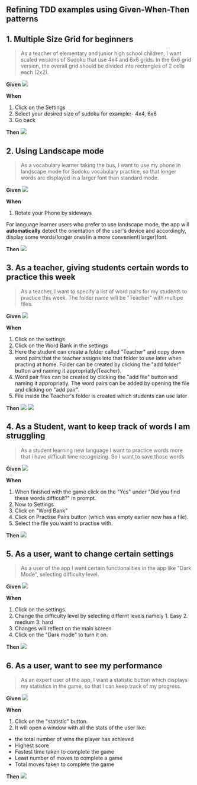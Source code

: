 ## Refining TDD examples using Given-When-Then patterns

## 1. Multiple Size Grid for beginners

> As a teacher of elementary and junior high school children, I want scaled versions of Sudoku that use 4x4 and 6x6 grids. In the 6x6 grid version, the overall grid should be divided into rectangles of 2 cells each (2x2).

**Given**      <img src="img/9+9.png">


**When**
1. Click on the Settings 
2. Select your desired size of sudoku for example:- 4x4, 6x6
3. Go back

**Then**          <img src="img/4+4.png">

## 2. Using Landscape mode

> As a vocabulary learner taking the bus, I want to use my phone in landscape mode for Sudoku vocabulary practice, so that longer words are displayed in a larger font than standard mode.

**Given**       <img src="img/landcape1.png">

**When**
1. Rotate your Phone by sideways 

For language learner users who prefer to use landscape mode, the app will **automatically** detect the orientation of the user's device and accordingly, display some words(longer ones)in a more convenient(larger)font.

**Then**          <img src="img/landscape.png">


## 3. As a teacher, giving students certain words to practice this week

> As a teacher, I want to specify a list of word pairs for my students to practice this week. The folder name will be "Teacher" with multipe 
files.

**Given**       <img src="img/no_teacher.png">

**When**
1. Click on the settings
2. Click on the Word Bank in the settings 
3. Here the student can create a folder called "Teacher" and copy down word pairs that the teacher assigns into that folder to use later when practing at home. Folder can be created by clicking the "add folder" button and naming it appropriatly(Teacher). 
4. Word pair files can be created by clicking the "add file" button and naming it appropriatly. The word pairs can be added by opening the file and clicking on "add pair".
5. File inside the Teacher's folder is created which students can use later


**Then**          <img src="img/Teacher_folder.png">
<img src="img/Teacher_folder_file.png">

## 4. As a Student, want to keep track of words I am struggling

> As a student learning new language I want to practice words more that i have difficult time recognizing. So I want to save those words

**Given**       <img src="img/emptypair.png">

**When**
1. When finished with the game click on the "Yes" under "Did you find these words difficult?" in prompt.
2. Now to Settings
3. Click on "Word Bank"
4. Click on Practise Pairs button (which was empty earlier now has a file).
5. Select the file you want to practise with.

**Then**          <img src="img/fullpair.png">

## 5. As a user, want to change certain settings

> As a user of the app I want certain functionalities in the app like "Dark Mode", selecting difficulty level.

**Given**       <img src="img/landcape1.png">

**When**
1. Click on the settings.
2. Change the difficulty level by selecting differnt levels namely 1. Easy 2. medium 3. hard
3. Changes will reflect on the main screen
4. Click on the "Dark mode" to turn it on.

**Then**          <img src="img/dark.png">

## 6. As a user, want to see my performance

> As an expert user of the app, I want a statistic button which displays my statistics in the game, so that I can keep track of my progress.

**Given**       <img src="img/9+9.png">

**When**
1. Click on the "statistic" button.
2. It will open a window with all the stats of the user like:
- the total number of wins the player has achieved
- Highest score
- Fastest time taken to complete the game
- Least number of moves to complete a game
- Total moves taken to complete the game

**Then**          <img src="img/statistics.png">

